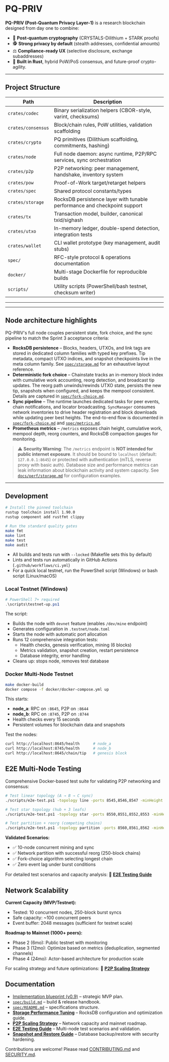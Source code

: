 # PQ-PRIV

**PQ-PRIV (Post-Quantum Privacy Layer-1)** is a research blockchain designed from day one to combine:

- 🧩 **Post-quantum cryptography** (CRYSTALS-Dilithium + STARK proofs)
- 🕵️ **Strong privacy by default** (stealth addresses, confidential amounts)
- ⚖️ **Compliance-ready UX** (selective disclosure, exchange subaddresses)
- 🧠 **Built in Rust**, hybrid PoW/PoS consensus, and future-proof crypto-agility.

---

## Project Structure

| Path | Description |
|------|-------------|
| `crates/codec`    | Binary serialization helpers (CBOR-style, varint, checksums) |
| `crates/consensus`| Block/chain rules, PoW utilities, validation scaffolding |
| `crates/crypto`   | PQ primitives (Dilithium scaffolding, commitments, hashing) |
| `crates/node`     | Full node daemon: async runtime, P2P/RPC services, sync orchestration |
| `crates/p2p`      | P2P networking: peer management, handshake, inventory system |
| `crates/pow`      | Proof-of-Work target/retarget helpers |
| `crates/spec`     | Shared protocol constants/types |
| `crates/storage`  | RocksDB persistence layer with tunable performance and checkpoint support |
| `crates/tx`       | Transaction model, builder, canonical txid/sighash |
| `crates/utxo`     | In-memory ledger, double-spend detection, integration tests |
| `crates/wallet`   | CLI wallet prototype (key management, audit stubs) |
| `spec/`           | RFC-style protocol & operations documentation |
| `docker/`         | Multi-stage Dockerfile for reproducible builds |
| `scripts/`        | Utility scripts (PowerShell/bash testnet, checksum writer) |

---

---

## Node architecture highlights

PQ-PRIV's full node couples persistent state, fork choice, and the sync pipeline to
match the Sprint 3 acceptance criteria:

- **RocksDB persistence** – Blocks, headers, UTXOs, and link tags are stored in
  dedicated column families with typed key prefixes. Tip metadata, compact UTXO
  indices, and snapshot checkpoints live in the meta column family. See
  [`spec/storage.md`](./spec/storage.md) for an exhaustive layout reference.
- **Deterministic fork choice** – Chainstate tracks an in-memory block index with
  cumulative work accounting, reorg detection, and broadcast tip updates. The
  reorg path unwinds/rewinds UTXO state, persists the new tip, snapshots when
  configured, and keeps the mempool consistent. Details are captured in
  [`spec/fork-choice.md`](./spec/fork-choice.md).
- **Sync pipeline** – The runtime launches dedicated tasks for peer events,
  chain notifications, and locator broadcasting. `SyncManager` consumes network
  inventories to drive header registration and block downloads while updating
  peer best heights. The end-to-end flow is documented in
  [`spec/fork-choice.md`](./spec/fork-choice.md) and [`spec/metrics.md`](./spec/metrics.md).
- **Prometheus metrics** – `/metrics` exposes chain height, cumulative work,
  mempool depth, reorg counters, and RocksDB compaction gauges for monitoring.

> ⚠️ **Security Warning**: The `/metrics` endpoint is **NOT intended for public internet exposure**.
> It should be bound to `localhost` (default: `127.0.0.1:8645`) or protected with authentication
> (mTLS, reverse proxy with basic auth). Database size and performance metrics can leak information
> about blockchain activity and system capacity. See [`docs/perf/storage.md`](./docs/perf/storage.md#metrics-security)
> for configuration examples.

---

## Development

```bash
# Install the pinned toolchain
rustup toolchain install 1.90.0
rustup component add rustfmt clippy

# Run the standard quality gates
make fmt
make lint
make test
make audit
```

* All builds and tests run with `--locked` (Makefile sets this by default)
* Lints and tests run automatically in GitHub Actions (`.github/workflows/ci.yml`)
* For a quick local testnet, run the PowerShell script (Windows) or bash script (Linux/macOS)

### Local Testnet (Windows)

```powershell
# PowerShell 7+ required
.\scripts\testnet-up.ps1
```

The script:
- Builds the node with `devnet` feature (enables `/dev/mine` endpoint)
- Generates configuration in `.testnet/node.toml`
- Starts the node with automatic port allocation
- Runs 12 comprehensive integration tests:
  - Health checks, genesis verification, mining (6 blocks)
  - Metrics validation, snapshot creation, restart persistence
  - Database integrity, error handling
- Cleans up: stops node, removes test database

### Docker Multi-Node Testnet

```bash
make docker-build
docker compose -f docker/docker-compose.yml up
```

This starts:
- **node_a**: RPC on `:8645`, P2P on `:8644`
- **node_b**: RPC on `:8745`, P2P on `:8744`
- Health checks every 15 seconds
- Persistent volumes for blockchain data and snapshots

Test the nodes:
```bash
curl http://localhost:8645/health      # node_a
curl http://localhost:8745/health      # node_b
curl http://localhost:8645/chain/tip   # genesis block
```

## E2E Multi-Node Testing

Comprehensive Docker-based test suite for validating P2P networking and consensus:

```bash
# Test linear topology (A → B → C sync)
./scripts/e2e-test.ps1 -topology line -ports 8545,8546,8547 -minHeight 101

# Test star topology (hub + 3 leafs)
./scripts/e2e-test.ps1 -topology star -ports 8550,8551,8552,8553 -minHeight 100

# Test partition + reorg (competing chains)
./scripts/e2e-test.ps1 -topology partition -ports 8560,8561,8562 -minHeight 250
```

**Validated Scenarios:**
- ✅ 10-node concurrent mining and sync
- ✅ Network partition with successful reorg (250-block chains)
- ✅ Fork-choice algorithm selecting longest chain
- ✅ Zero event lag under burst conditions

For detailed test scenarios and capacity analysis:
📖 **[E2E Testing Guide](./docker/e2e/README.md)**

## Network Scalability

**Current Capacity (MVP/Testnet):**
- Tested: 10 concurrent nodes, 250-block burst syncs
- Safe capacity: ~100 concurrent peers
- Event buffer: 2048 messages (sufficient for testnet scale)

**Roadmap to Mainnet (1000+ peers):**
- Phase 2 (6mo): Public testnet with monitoring
- Phase 3 (12mo): Optimize based on metrics (deduplication, segmented channels)
- Phase 4 (24mo): Actor-based architecture for production scale

For scaling strategy and future optimizations:
📖 **[P2P Scaling Strategy](./docs/p2p-scaling-strategy.md)**

## Documentation

* [Implementation blueprint (v0.9)](./spec/blueprint.md) – strategic MVP plan.
* [`spec/build.md`](./spec/build.md) – build & release handbook.
* [`spec/README.md`](./spec/README.md) – specifications structure.
* **[Storage Performance Tuning](./docs/perf/storage.md)** – RocksDB configuration and optimization guide.
* **[P2P Scaling Strategy](./docs/p2p-scaling-strategy.md)** – Network capacity and mainnet roadmap.
* **[E2E Testing Guide](./docker/e2e/README.md)** – Multi-node test scenarios and validation.
* **[Snapshot and Restore Guide](./docs/snapshots.md)** – Database backup/restore with security hardening.

Contributions are welcome! Please read [CONTRIBUTING.md](./CONTRIBUTING.md) and [SECURITY.md](./SECURITY.md).
